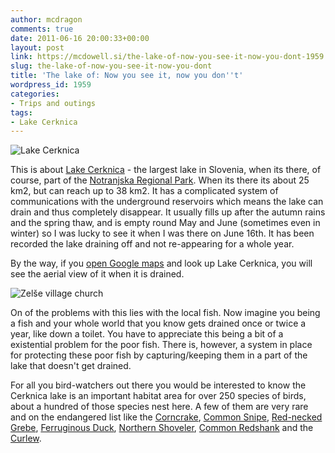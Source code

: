 ```yaml
---
author: mcdragon
comments: true
date: 2011-06-16 20:00:33+00:00
layout: post
link: https://mcdowell.si/the-lake-of-now-you-see-it-now-you-dont-1959.html
slug: the-lake-of-now-you-see-it-now-you-dont
title: 'The lake of: Now you see it, now you don''t'
wordpress_id: 1959
categories:
- Trips and outings
tags:
- Lake Cerknica
---
```


![](https://img.mcdowell.si/2011/06/cerknisko_jezero1-1.jpg "Lake Cerknica")

This is about [Lake Cerknica](https://en.wikipedia.org/wiki/Lake_Cerknica) - the largest lake in Slovenia, when its there, of course, part of the [Notranjska Regional Park](https://www.notranjski-park.si/). When its there its about 25 km2, but can reach up to 38 km2. It has a complicated system of communications with the underground reservoirs which means the lake can drain and thus completely disappear. It usually fills up after the autumn rains and the spring thaw, and is empty round May and June (sometimes even in winter) so I was lucky to see it when I was there on June 16th. It has been recorded the lake draining off and not re-appearing for a whole year.

By the way, if you [open Google maps](https://maps.google.com/maps?q=Tabor+42,+SI-1380+Cerknica&ll=45.762134,14.389343&spn=0.082633,0.219727&client=ubuntu&channel=fs&oe=utf-8&gl=uk&t=h&z=13) and look up Lake Cerknica, you will see the aerial view of it when it is drained.

![](https://img.mcdowell.si/2011/06/zelse-1.jpg "Zelše village church")

On of the problems with this lies with the local fish. Now imagine you being a fish and your whole world that you know gets drained once or twice a year, like down a toilet. You have to appreciate this being a bit of a existential problem for the poor fish. There is, however, a system in place for protecting these poor fish by capturing/keeping them in a part of the lake that doesn't get drained.

For all you bird-watchers out there you would be interested to know the Cerknica lake is an important habitat area for over 250 species of birds, about a hundred of those species nest here. A few of them are very rare and on the endangered list like the [Corncrake](https://en.wikipedia.org/wiki/Corn_Crake), [Common Snipe](https://en.wikipedia.org/wiki/Common_Snipe), [Red-necked Grebe](https://en.wikipedia.org/wiki/Podiceps_grisegena), [Ferruginous Duck](https://en.wikipedia.org/wiki/Aythya_nyroca), [Northern Shoveler](https://en.wikipedia.org/wiki/Anas_clypeata), [Common Redshank](https://en.wikipedia.org/wiki/Tringa_totanus) and the [Curlew](https://en.wikipedia.org/wiki/Numenius_arquata).







